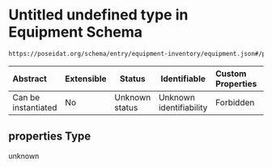 # Untitled undefined type in Equipment Schema

```txt
https://poseidat.org/schema/entry/equipment-inventory/equipment.json#/properties
```




| Abstract            | Extensible | Status         | Identifiable            | Custom Properties | Additional Properties | Access Restrictions | Defined In                                                                                  |
| :------------------ | ---------- | -------------- | ----------------------- | :---------------- | --------------------- | ------------------- | ------------------------------------------------------------------------------------------- |
| Can be instantiated | No         | Unknown status | Unknown identifiability | Forbidden         | Allowed               | none                | [equipment.json\*](schemas/entry/equipment-inventory/equipment.json "open original schema") |

## properties Type

unknown
